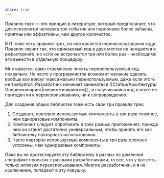 ```yaml
---
share: true
---
```


Правило трех — это принцип в литературе, который предполагает, что для психологии человека три события или персонажа более забавны, приятны или эффективны, чем другое количество.

В IT тоже есть правило трех, но оно касается переиспользования кода. Правило звучит так, что одинаковый код в двух местах не нуждается в рефакторинге, но если он встречается три или более раз - необходимо его вынести в отдельную процедуру.

Мне кажется, само стремление писать переиспользуемый код похвально. Но часто у программистов возникает желание сделать вообще все вокруг максимально переиспользуемым, даже если этого не требуется. Разработчик начинает заниматься [[Статьи/Архитектура/Оверинжиниринг|оверинжинирингом]] , и получившийся код в итоге не пригоден ни к переиспользованию, ни к сопровождению.

Для создания общих библиотек тоже есть свои три правила трех:
1. Создавать повторно используемые компоненты в три раза сложнее, чем одноразовые компоненты.
2. Компонент следует опробовать в трех разных приложениях, прежде чем он станет достаточно универсальным, чтобы принять его как библиотеку повторного использования.
3. Часто повторно используемые компоненты в три раза сложнее устроены, чем одноразовые компоненты.

Пока вы не протестируете эту библиотеку в разных по доменной специфике проектах с разными разработчиками, то все, что у вас есть - только иллюзия переиспользования. Многие разработчики, и я не исключение, попадают в эту ловушку.
